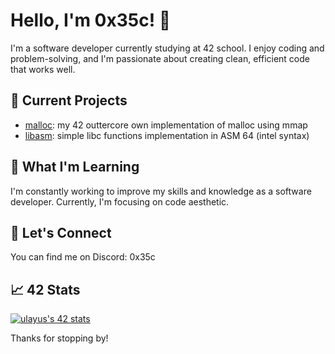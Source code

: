# Hello, I'm 0x35c! 👋

I'm a software developer currently studying at 42 school. I enjoy coding and problem-solving, and I'm passionate about creating clean, efficient code that works well. 

## 🔭 Current Projects

- [malloc](https://github.com/0x35c/malloc-42): my 42 outtercore own implementation of malloc using mmap
- [libasm](https://github.com/0x35c/libasm-42): simple libc functions implementation in ASM 64 (intel syntax)

## 🌱 What I'm Learning

I'm constantly working to improve my skills and knowledge as a software developer. Currently, I'm focusing on code aesthetic.

## 💬 Let's Connect

You can find me on Discord: 0x35c

## 📈 42 Stats

[![ulayus's 42 stats](https://badge.mediaplus.ma/water/ulayus?1337Badge=off&UM6P=off)](https://github.com/oakoudad/badge42)

Thanks for stopping by!
